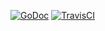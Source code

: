 [![GoDoc](https://godoc.org/github.com/teepark/contextual?status.svg)](https://godoc.org/github.com/teepark/contextual)
[![TravisCI](https://travis-ci.org/teepark/contextual.svg)](https://https://travis-ci.org/teepark/contextual)
